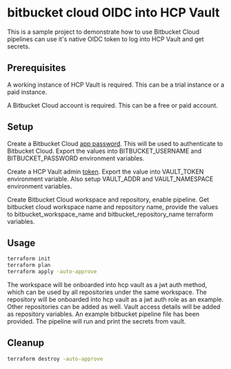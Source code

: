 # bitbucket cloud OIDC into HCP Vault

This is a sample project to demonstrate how to use Bitbucket Cloud pipelines can use it's native OIDC token to log into HCP Vault and get secrets.

## Prerequisites

A working instance of HCP Vault is required. This can be a trial instance or a paid instance.  

A Bitbucket Cloud account is required. This can be a free or paid account.

## Setup

Create a Bitbucket Cloud [app password](https://support.atlassian.com/bitbucket-cloud/docs/create-an-app-password/). This will be used to authenticate to Bitbucket Cloud. Export the values into BITBUCKET_USERNAME and BITBUCKET_PASSWORD environment variables.

Create a HCP Vault admin [token](https://learn.hashicorp.com/tutorials/vault/getting-started-token?in=vault/getting-started). Export the value into VAULT_TOKEN environment variable. Also setup VAULT_ADDR and VAULT_NAMESPACE environment variables.

Create Bitbucket Cloud workspace and repository, enable pipeline. Get bitbucket cloud workspace name and repository name, provide the values to bitbucket_workspace_name and bitbucket_repository_name terraform variables.

## Usage

```bash
terraform init
terraform plan 
terraform apply -auto-approve
```

The workspace will be onboarded into hcp vault as a jwt auth method, which can be used by all repositories under the same workspace. The repository will be onboarded into hcp vault as a jwt auth role as an example. Other repositories can be added as well. Vault access details will be added as repository variables. An example bitbucket pipeline file has been provided. The pipeline will run and print the secrets from vault.

## Cleanup

```bash
terraform destroy -auto-approve
```

